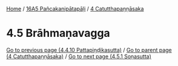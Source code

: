 
[Home](/) / [16A5 Pañcakanipātapāḷi](../../16A5.md) / [4 Catutthapaṇṇāsaka](../4.md)

# 4.5 Brāhmaṇavagga


[Go to previous page (4.4.10 Pattapiṇḍikasutta)](4.4/4.4.10.md) / [Go to parent page (4 Catutthapaṇṇāsaka)](../4.md) / [Go to next page (4.5.1 Soṇasutta)](4.5/4.5.1.md)


